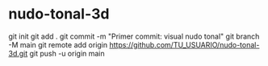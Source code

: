# nudo-tonal-3d
git init
git add .
git commit -m "Primer commit: visual nudo tonal"
git branch -M main
git remote add origin https://github.com/TU_USUARIO/nudo-tonal-3d.git
git push -u origin main
